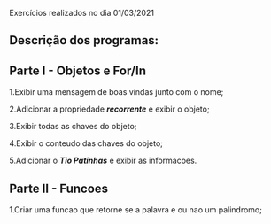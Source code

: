Exercícios realizados no dia 01/03/2021

## Descrição dos programas:

## Parte I - Objetos e For/In

1.Exibir uma mensagem de boas vindas junto com o nome;

2.Adicionar a propriedade **_recorrente_** e exibir o objeto;

3.Exibir todas as chaves do objeto;

4.Exibir o conteudo das chaves do objeto;

5.Adicionar o **_Tio Patinhas_** e exibir as informacoes.

## Parte II - Funcoes

1.Criar uma funcao que retorne se a palavra e ou nao um palindromo;